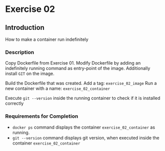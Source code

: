 # Exercise 02

## Introduction

How to make a container run indefinitely

### Description

Copy Dockerfile from Exercise 01.
Modify Dockerfile by adding an indefinitely running command as entry-point of the image. Additionally install `GIT` on 
the image.

Build the Dockerfile that was created. Add a tag: `exercise_02_image`
Run a new container with a name: `exercise_02_container`

Execute `git --version` inside the running container to check if it is installed correctly

### Requirements for Completion

- `docker ps` command displays the container `exercise_02_container` as running.
- `git --version` command displays git version, when executed inside the container `exercise_02_container`
